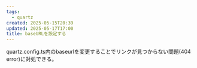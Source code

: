```yaml
---
tags:
  - quartz
created: 2025-05-15T20:39
updated: 2025-05-17T17:00
title: baseURLを設定する
---
```

quartz.config.ts内のbaseurlを変更することでリンクが見つからない問題(404 error)に対処できる。
